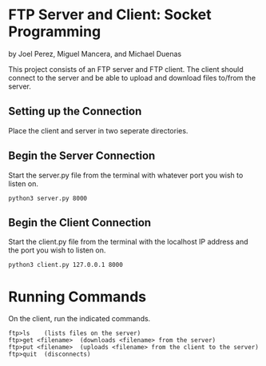 #  FTP Server and Client: Socket Programming

by Joel Perez, Miguel Mancera, and Michael Duenas

This project consists of an FTP server and FTP client. The client should connect to the server and be able to upload and download files to/from the server. 

## Setting up the Connection 

Place the client and server in two seperate directories. 

## Begin the Server Connection 

Start the server.py file from the terminal with whatever port you wish to listen on. 

```
python3 server.py 8000
```

## Begin the Client Connection

Start the client.py file from the terminal with the localhost IP address and the port you wish to listen on. 

``` 
python3 client.py 127.0.0.1 8000
```

# Running Commands 

On the client, run the indicated commands. 

```  
ftp>ls    (lists files on the server)
ftp>get <filename>  (downloads <filename> from the server)
ftp>put <filename>  (uploads <filename> from the client to the server)
ftp>quit  (disconnects)
```

##
